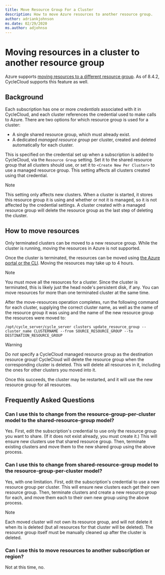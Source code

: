 ```yaml
---
title: Move Resource Group For a Cluster
description: How to move Azure resources to another resource group.
author: adriankjohnson
ms.date: 02/29/2020
ms.author: adjohnso
---
```


# Moving resources in a cluster to another resource group

Azure supports [moving resources to a different resource group](https://aka.ms/MoveAzureResources). As of 8.4.2, CycleCloud supports this feature as well.

## Background

Each subscription has one or more _credentials_ associated with it in CycleCloud, and each cluster references the credential used to make calls to Azure. There are two options for which resource group is used for a cluster: 

* A single shared resource group, which must already exist.
* A dedicated _managed resource group_ per cluster, created and deleted automatically for each cluster.
 
This is specified on the credential set up when a subscription is added to CycleCloud, via the `Resource Group` setting. Set it to the shared resource group that all clusters should use, or set it to `<Create New Per Cluster>` to use a managed resource group. This setting affects all clusters created using that credential.

> [!NOTE]
> This setting only affects new clusters. When a cluster is started, it stores this resource group it is using and whether or not it is managed, so it is not affected by the credential settings. A cluster created with a managed resource group will delete the resource group as the last step of deleting the cluster.

## How to move resources

Only terminated clusters can be moved to a new resource group. While the cluster is running, moving the resources in Azure is not supported.

Once the cluster is terminated, the resources can be moved using [the Azure portal or the CLI](https://aka.ms/MoveAzureResources). Moving the resources may take up to 4 hours. 

> [!NOTE]
> You must move all the resources for a cluster. Since the cluster is terminated, this is likely just the head node's persistent disk, if any. You can move resources for more than one terminated cluster at the same time.

After the move-resources operation completes, run the following command for each cluster, supplying the correct cluster name, as well as the name of the resource group it was using and the name of the new resource group the resources were moved to:

```
/opt/cycle_server/cycle_server clusters update_resource_group --cluster_name CLUSTERNAME --from SOURCE_RESOURCE_GROUP --to DESTINATION_RESOURCE_GROUP
```

> [!WARNING]
> Do *not* specify a CycleCloud managed resource group as the destination resource group! CycleCloud will delete the resource group when the corresponding cluster is deleted. This will delete all resources in it, including the ones for other clusters you moved into it.

Once this succeeds, the cluster may be restarted, and it will use the new resource group for all resources.

## Frequently Asked Questions

### Can I use this to change from the resource-group-per-cluster model to the shared-resource-group model?

Yes. First, edit the subscription's credential to use only the resource group you want to share. (If it does not exist already, you must create it.) This will ensure new clusters use that shared resource group. Then, terminate existing clusters and move them to the new shared group using the above process. 

### Can I use this to change from shared-resource-group model to the resource-group-per-cluster model?

Yes, with one limitation. First, edit the subscription's credential to use a new resource group per cluster. This will ensure new clusters each get their own resource group. Then, terminate clusters and create a new resource group for each, and move them each to their own new group using the above process.  

> [!NOTE]
> Each moved cluster will not own its resource group, and will not delete it when its is deleted (but all resources for that cluster will be deleted). The resource group itself must be manually cleaned up after the cluster is deleted.

### Can I use this to move resources to another subscription or region?

Not at this time, no.
